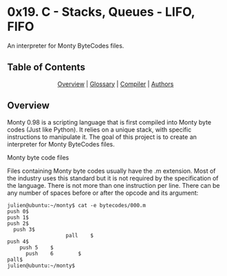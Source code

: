 <p align="center">
<h1>0x19. C - Stacks, Queues - LIFO, FIFO</h1>
An interpreter for Monty ByteCodes files.</p>
  
<h2>Table of Contents</h2>
<p align="center">
<a href="#overview">Overview</a> | <a href="#glossary">Glossary</a> | <a href="#compilers">Compiler</a> | <a href="#authors">Authors</a>
</p>

<p align="center">
<h2>Overview</h2> </p>
Monty 0.98 is a scripting language that is first compiled into Monty byte codes (Just like Python). It relies on a unique stack, with specific instructions to manipulate it. The goal of this project is to create an interpreter for Monty ByteCodes files.


Monty byte code files


Files containing Monty byte codes usually have the .m extension. Most of the industry uses this standard but it is not required by the specification of the language. There is not more than one instruction per line. There can be any number of spaces before or after the opcode and its argument:

```
julien@ubuntu:~/monty$ cat -e bytecodes/000.m
push 0$
push 1$
push 2$
  push 3$
                   pall    $
push 4$
    push 5    $
      push    6        $
pall$
julien@ubuntu:~/monty$
``` 
